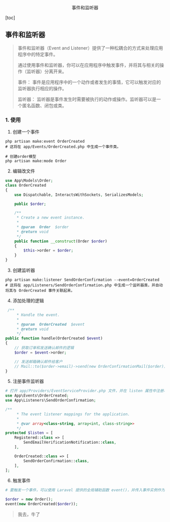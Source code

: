 <center>事件和监听器</center>





[toc]





## 事件和监听器

> 事件和监听器（Event and Listener）提供了一种松耦合的方式来处理应用程序中的特定事件。
>
> 通过使用事件和监听器，你可以在应用程序中触发事件，并将其与相关的操作（监听器）分离开来。
>
> 事件： 事件是应用程序中的一个动作或者发生的事情，它可以触发对应的监听器执行相应的操作。
>
> 监听器： 监听器是事件发生时需要被执行的动作或操作。监听器可以是一个匿名函数、闭包或类。





### 1. 使用

1. 创建一个事件

```shell
php artisan make:event OrderCreated
# 这将在 app/Events/OrderCreated.php 中生成一个事件类。

# 创建order模型
php artisan make:mode Order
```

2. 编辑改文件

```php
use App\Models\Order;
class OrderCreated
{
    use Dispatchable, InteractsWithSockets, SerializesModels;

    public $order;

    /**
     * Create a new event instance.
     *
     * @param  Order  $order
     * @return void
     */
    public function __construct(Order $order)
    {
        $this->order = $order;
    }
}
```

3. 创建监听器

```shell
php artisan make:listener SendOrderConfirmation --event=OrderCreated
# 这将在 app/Listeners/SendOrderConfirmation.php 中生成一个监听器类，并自动将其与 OrderCreated 事件关联起来。
```

4. 添加处理的逻辑

```php
 /**
     * Handle the event.
     *
     * @param  OrderCreated  $event
     * @return void
     */
public function handle(OrderCreated $event)
{
    // 获取订单和发送确认邮件的逻辑
    $order = $event->order;

    // 发送邮箱确认邮件给客户
    // Mail::to($order->email)->send(new OrderConfirmationMail($order));
}
```

5. 注册事件监听器

```php
# 打开 app/Providers/EventServiceProvider.php 文件，并在 listen 属性中注册事件和监听器的关系。
use App\Events\OrderCreated;
use App\Listeners\SendOrderConfirmation;

/**
     * The event listener mappings for the application.
     *
     * @var array<class-string, array<int, class-string>>
     */
protected $listen = [
    Registered::class => [
        SendEmailVerificationNotification::class,
    ],

    OrderCreated::class => [
        SendOrderConfirmation::class,
    ],
];
```

6. 触发事件

```php
# 要触发一个事件，可以使用 Laravel 提供的全局辅助函数 event()，并传入事件实例作为参数。

$order = new Order();
event(new OrderCreated($order));
```

> 我去，牛了
